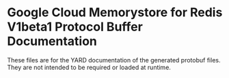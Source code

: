# Google Cloud Memorystore for Redis V1beta1 Protocol Buffer Documentation

These files are for the YARD documentation of the generated protobuf files.
They are not intended to be required or loaded at runtime.
